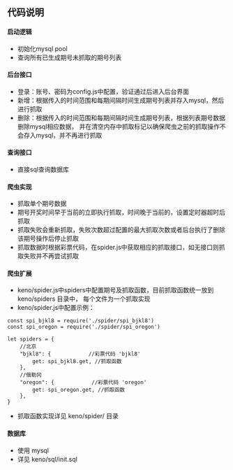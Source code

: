 ## 代码说明

#### 启动逻辑
- 初始化mysql pool
- 查询所有已生成期号未抓取的期号列表

#### 后台接口
- 登录：账号、密码为config.js中配置，验证通过后进入后台界面
- 新增：根据传入的时间范围和每期间隔时间生成期号列表并存入mysql，然后进行抓取
- 删除：根据传入的时间范围和每期间隔时间生成期号列表，根据列表期号数据删除mysql相应数据，
       并在清空内存中抓取标记以确保爬虫之前的抓取操作不会存入mysql，并不再进行抓取

#### 查询接口
- 直接sql查询数据库

#### 爬虫实现
- 抓取单个期号数据
- 期号开奖时间早于当前的立即执行抓取，时间晚于当前的，设置定时器超时后抓取
- 抓取失败会重新抓取，失败次数超过配置的最大抓取次数或者后台执行了删除该期号操作后停止抓取
- 抓取数据时根据彩票代码，在spider.js中获取相应的抓取接口，如无接口则抓取失败并不再尝试抓取

#### 爬虫扩展
- keno/spider.js中spiders中配置期号及抓取函数，目前抓取函数统一放到 keno/spiders 目录中，
  每个文件为一个抓取实现
- keno/spider.js中配置示例：
```
const spi_bjkl8 = require('./spider/spi_bjkl8')
const spi_oregon = require('./spider/spi_oregon')

let spiders = {
	//北京
	"bjkl8": {            //彩票代码 'bjkl8'
		get: spi_bjkl8.get, //抓取函数
	},
	//俄勒冈
	"oregon": {            //彩票代码 'oregon'
		get: spi_oregon.get, //抓取函数
	},
}
```
- 抓取函数实现详见 keno/spider/ 目录

#### 数据库
- 使用 mysql
- 详见 keno/sql/init.sql

